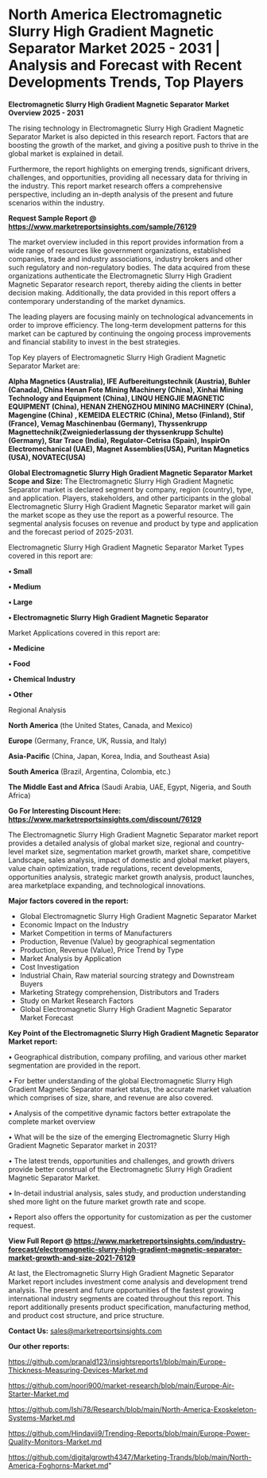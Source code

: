 # North America Electromagnetic Slurry High Gradient Magnetic Separator Market 2025 - 2031 | Analysis and Forecast with Recent Developments Trends, Top Players

<Strong> Electromagnetic Slurry High Gradient Magnetic Separator Market Overview 2025 - 2031</strong>

The rising technology in Electromagnetic Slurry High Gradient Magnetic Separator Market is also depicted in this research report. Factors that are boosting the growth of the market, and giving a positive push to thrive in the global market is explained in detail.

Furthermore, the report highlights on emerging trends, significant drivers, challenges, and opportunities, providing all necessary data for thriving in the industry. This report market research offers a comprehensive perspective, including an in-depth analysis of the present and future scenarios within the industry.

<strong>Request Sample Report @ <a href=https://www.marketreportsinsights.com/sample/76129>https://www.marketreportsinsights.com/sample/76129</a></strong>

The market overview included in this report provides information from a wide range of resources like government organizations, established companies, trade and industry associations, industry brokers and other such regulatory and non-regulatory bodies. The data acquired from these organizations authenticate the Electromagnetic Slurry High Gradient Magnetic Separator research report, thereby aiding the clients in better decision making. Additionally, the data provided in this report offers a contemporary understanding of the market dynamics.

The leading players are focusing mainly on technological advancements in order to improve efficiency. The long-term development patterns for this market can be captured by continuing the ongoing process improvements and financial stability to invest in the best strategies.

Top Key players of Electromagnetic Slurry High Gradient Magnetic Separator Market are:

<strong>Alpha Magnetics (Australia), IFE Aufbereitungstechnik (Austria), Buhler (Canada), China Henan Fote Mining Machinery (China), Xinhai Mining Technology and Equipment (China), LINQU HENGJIE MAGNETIC EQUIPMENT (China), HENAN ZHENGZHOU MINING MACHINERY (China), Magengine (China) , KEMEIDA ELECTRIC (China), Metso (Finland), Stif (France), Vemag Maschinenbau (Germany), Thyssenkrupp Magnettechnik(Zweigniederlassung der thyssenkrupp Schulte) (Germany), Star Trace (India), Regulator-Cetrisa (Spain), InspirOn Electromechanical (UAE), Magnet Assemblies(USA), Puritan Magnetics (USA), NOVATEC(USA)</strong>

<strong><b>Global Electromagnetic Slurry High Gradient Magnetic Separator Market Scope and Size:</b></strong>
The Electromagnetic Slurry High Gradient Magnetic Separator market is declared segment by company, region (country), type, and application. Players, stakeholders, and other participants in the global Electromagnetic Slurry High Gradient Magnetic Separator market will gain the market scope as they use the report as a powerful resource. The segmental analysis focuses on revenue and product by type and application and the forecast period of 2025-2031.

Electromagnetic Slurry High Gradient Magnetic Separator Market Types covered in this report are:

<strong>• Small

• Medium

• Large

• Electromagnetic Slurry High Gradient Magnetic Separator</strong>

Market Applications covered in this report are:

<strong>• Medicine

• Food

• Chemical Industry

• Other</strong> 

Regional Analysis

<strong>North America</strong> (the United States, Canada, and Mexico)

<strong>Europe</strong> (Germany, France, UK, Russia, and Italy)

<strong>Asia-Pacific</strong> (China, Japan, Korea, India, and Southeast Asia)

<strong>South America</strong> (Brazil, Argentina, Colombia, etc.)

<strong>The Middle East and Africa</strong> (Saudi Arabia, UAE, Egypt, Nigeria, and South Africa)

<strong>Go For Interesting Discount Here: <a href=https://www.marketreportsinsights.com/discount/76129>https://www.marketreportsinsights.com/discount/76129</a></strong>

The Electromagnetic Slurry High Gradient Magnetic Separator market report provides a detailed analysis of global market size, regional and country-level market size, segmentation market growth, market share, competitive Landscape, sales analysis, impact of domestic and global market players, value chain optimization, trade regulations, recent developments, opportunities analysis, strategic market growth analysis, product launches, area marketplace expanding, and technological innovations.

<strong><b>Major factors covered in the report:</b></strong>
<ul>
  <li>Global Electromagnetic Slurry High Gradient Magnetic Separator Market </li>
  <li>Economic Impact on the Industry</li>
  <li>Market Competition in terms of Manufacturers</li>
  <li>Production, Revenue (Value) by geographical segmentation</li>
  <li>Production, Revenue (Value), Price Trend by Type</li>
  <li>Market Analysis by Application</li>
  <li>Cost Investigation</li>
  <li>Industrial Chain, Raw material sourcing strategy and Downstream Buyers</li>
  <li>Marketing Strategy comprehension, Distributors and Traders</li>
  <li>Study on Market Research Factors</li>
  <li>Global Electromagnetic Slurry High Gradient Magnetic Separator Market Forecast</li>
</ul>

<strong><b>Key Point of the Electromagnetic Slurry High Gradient Magnetic Separator Market report:</b></strong>

• Geographical distribution, company profiling, and various other market segmentation are provided in the report.

• For better understanding of the global Electromagnetic Slurry High Gradient Magnetic Separator market status, the accurate market valuation which comprises of size, share, and revenue are also covered.

• Analysis of the competitive dynamic factors better extrapolate the complete market overview

• What will be the size of the emerging Electromagnetic Slurry High Gradient Magnetic Separator market in 2031?

• The latest trends, opportunities and challenges, and growth drivers provide better construal of the Electromagnetic Slurry High Gradient Magnetic Separator Market.

• In-detail industrial analysis, sales study, and production understanding shed more light on the future market growth rate and scope.

• Report also offers the opportunity for customization as per the customer request.

<strong><b>View Full Report @ <a href=https://www.marketreportsinsights.com/industry-forecast/electromagnetic-slurry-high-gradient-magnetic-separator-market-growth-and-size-2021-76129>https://www.marketreportsinsights.com/industry-forecast/electromagnetic-slurry-high-gradient-magnetic-separator-market-growth-and-size-2021-76129</a></b></strong>


At last, the Electromagnetic Slurry High Gradient Magnetic Separator Market report includes investment come analysis and development trend analysis. The present and future opportunities of the fastest growing international industry segments are coated throughout this report. This report additionally presents product specification, manufacturing method, and product cost structure, and price structure.

<strong>Contact Us:</strong>
sales@marketreportsinsights.com

<strong>Our other reports:</strong>

<a href=https://github.com/pranald123/insightsreports1/blob/main/Europe-Thickness-Measuring-Devices-Market.md>https://github.com/pranald123/insightsreports1/blob/main/Europe-Thickness-Measuring-Devices-Market.md</a>

<a href=https://github.com/noori900/market-research/blob/main/Europe-Air-Starter-Market.md>https://github.com/noori900/market-research/blob/main/Europe-Air-Starter-Market.md</a>

<a href=https://github.com/Ishi78/Research/blob/main/North-America-Exoskeleton-Systems-Market.md>https://github.com/Ishi78/Research/blob/main/North-America-Exoskeleton-Systems-Market.md</a>

<a href=https://github.com/Hindavii9/Trending-Reports/blob/main/Europe-Power-Quality-Monitors-Market.md>https://github.com/Hindavii9/Trending-Reports/blob/main/Europe-Power-Quality-Monitors-Market.md</a>

<a href=https://github.com/digitalgrowth4347/Marketing-Trands/blob/main/North-America-Foghorns-Market.md>https://github.com/digitalgrowth4347/Marketing-Trands/blob/main/North-America-Foghorns-Market.md</a>"
